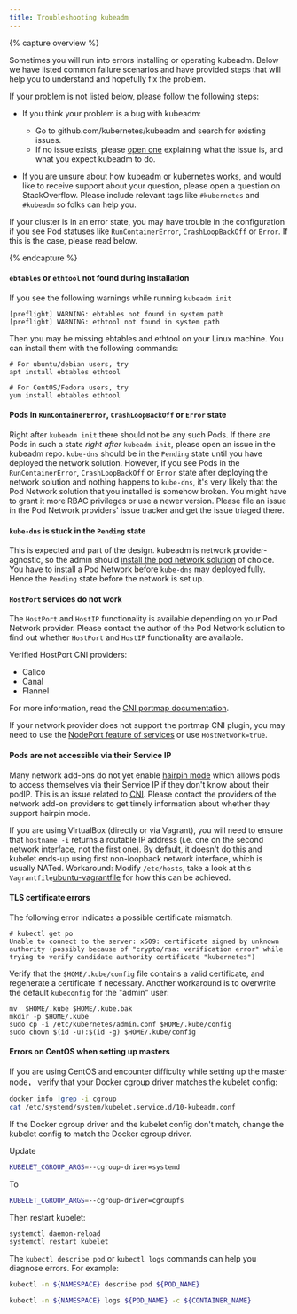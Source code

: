 ```yaml
---
title: Troubleshooting kubeadm
---
```


{% capture overview %}

Sometimes you will run into errors installing or operating kubeadm. Below we have listed 
common failure scenarios and have provided steps that will help you to understand and hopefully
fix the problem.

If your problem is not listed below, please follow the following steps:

- If you think your problem is a bug with kubeadm:
  - Go to github.com/kubernetes/kubeadm and search for existing issues.
  - If no issue exists, please [open one](https://github.com/kubernetes/kubeadm/issues/new) explaining
    what the issue is, and what you expect kubeadm to do.

- If you are unsure about how kubeadm or kubernetes works, and would like to receive 
  support about your question, please open a question on StackOverflow. Please include 
  relevant tags like `#kubernetes` and `#kubeadm` so folks can help you.

If your cluster is in an error state, you may have trouble in the configuration if you see Pod statuses like `RunContainerError`,
`CrashLoopBackOff` or `Error`. If this is the case, please read below.

{% endcapture %}

#### `ebtables` or `ethtool` not found during installation

If you see the following warnings while running `kubeadm init`

```
[preflight] WARNING: ebtables not found in system path                          
[preflight] WARNING: ethtool not found in system path                           
```

Then you may be missing ebtables and ethtool on your Linux machine. You can install them with the following commands: 

```
# For ubuntu/debian users, try 
apt install ebtables ethtool

# For CentOS/Fedora users, try 
yum install ebtables ethtool
```

#### Pods in `RunContainerError`, `CrashLoopBackOff` or `Error` state

Right after `kubeadm init` there should not be any such Pods. If there are Pods in
such a state _right after_ `kubeadm init`, please open an issue in the kubeadm repo.
`kube-dns` should be in the `Pending` state until you have deployed the network solution.
However, if you see Pods in the `RunContainerError`, `CrashLoopBackOff` or `Error` state
after deploying the network solution and nothing happens to `kube-dns`, it's very
likely that the Pod Network solution that you installed is somehow broken. You
might have to grant it more RBAC privileges or use a newer version. Please file
an issue in the Pod Network providers' issue tracker and get the issue triaged there.

#### `kube-dns` is stuck in the `Pending` state

This is expected and part of the design. kubeadm is network provider-agnostic, so the admin
should [install the pod network solution](/docs/concepts/cluster-administration/addons/)
of choice. You have to install a Pod Network
before `kube-dns` may deployed fully. Hence the `Pending` state before the network is set up.

#### `HostPort` services do not work

The `HostPort` and `HostIP` functionality is available depending on your Pod Network
provider. Please contact the author of the Pod Network solution to find out whether
`HostPort` and `HostIP` functionality are available. 

Verified HostPort CNI providers:
- Calico
- Canal
- Flannel

For more information, read the [CNI portmap documentation](https://github.com/containernetworking/plugins/blob/master/plugins/meta/portmap/README.md).

If your network provider does not support the portmap CNI plugin, you may need to use the [NodePort feature of
services](/docs/concepts/services-networking/service/#type-nodeport) or use `HostNetwork=true`.

#### Pods are not accessible via their Service IP

Many network add-ons do not yet enable [hairpin mode](https://kubernetes.io/docs/tasks/debug-application-cluster/debug-service/#a-pod-cannot-reach-itself-via-service-ip)
which allows pods to access themselves via their Service IP if they don't know about their podIP. This is an issue
related to [CNI](https://github.com/containernetworking/cni/issues/476). Please contact the providers of the network
add-on providers to get timely information about whether they support hairpin mode.

If you are using VirtualBox (directly or via Vagrant), you will need to
ensure that `hostname -i` returns a routable IP address (i.e. one on the
second network interface, not the first one). By default, it doesn't do this
and kubelet ends-up using first non-loopback network interface, which is
usually NATed. Workaround: Modify `/etc/hosts`, take a look at this
`Vagrantfile`[ubuntu-vagrantfile](https://github.com/errordeveloper/k8s-playground/blob/22dd39dfc06111235620e6c4404a96ae146f26fd/Vagrantfile#L11) for how this can be achieved.

#### TLS certificate errors

The following error indicates a possible certificate mismatch.

```
# kubectl get po
Unable to connect to the server: x509: certificate signed by unknown authority (possibly because of "crypto/rsa: verification error" while trying to verify candidate authority certificate "kubernetes")
```

Verify that the `$HOME/.kube/config` file contains a valid certificate, and regenerate a certificate if necessary.
Another workaround is to overwrite the default `kubeconfig` for the "admin" user:

```
mv  $HOME/.kube $HOME/.kube.bak
mkdir -p $HOME/.kube
sudo cp -i /etc/kubernetes/admin.conf $HOME/.kube/config
sudo chown $(id -u):$(id -g) $HOME/.kube/config
```

#### Errors on CentOS when setting up masters

If you are using CentOS and encounter difficulty while setting up the master node，
verify that your Docker cgroup driver matches the kubelet config:

```bash
docker info |grep -i cgroup
cat /etc/systemd/system/kubelet.service.d/10-kubeadm.conf
```

If the Docker cgroup driver and the kubelet config don't match, change the kubelet config to match the Docker cgroup driver.

Update

```bash
KUBELET_CGROUP_ARGS=--cgroup-driver=systemd
```

To

```bash
KUBELET_CGROUP_ARGS=--cgroup-driver=cgroupfs
```

Then restart kubelet:

```bash
systemctl daemon-reload
systemctl restart kubelet
```

The `kubectl describe pod` or `kubectl logs` commands can help you diagnose errors. For example:

```bash
kubectl -n ${NAMESPACE} describe pod ${POD_NAME}

kubectl -n ${NAMESPACE} logs ${POD_NAME} -c ${CONTAINER_NAME}
```